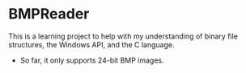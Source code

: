 # BMPReader
This is a learning project to help with my understanding of binary file structures, the Windows API, and the C language.
- So far, it only supports 24-bit BMP images.

